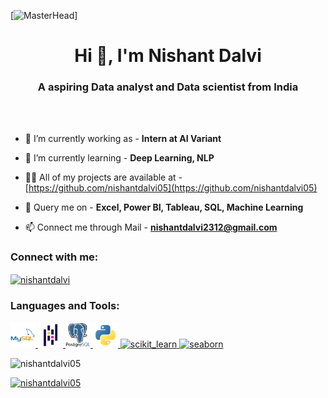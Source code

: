 [![MasterHead](https://blog.imarticus.org/wp-content/uploads/2019/05/daonline.gif)]
<h1 align="center">Hi 👋, I'm Nishant Dalvi</h1>
<h3 align="center">A aspiring Data analyst and Data scientist from India</h3>
<br>
<br>

- 🔭 I’m currently working as - **Intern at AI Variant**

- 🌱 I’m currently learning - **Deep Learning, NLP**

- 👨‍💻 All of my projects are available at - [https://github.com/nishantdalvi05](https://github.com/nishantdalvi05)

- 💬 Query me on - **Excel, Power BI, Tableau, SQL, Machine Learning**

- 📫 Connect me through Mail - **nishantdalvi2312@gmail.com**

<h3 align="left">Connect with me:</h3>
<p align="left">
<a href="https://linkedin.com/in/nishantdalvi" target="blank"><img align="center" src="https://raw.githubusercontent.com/rahuldkjain/github-profile-readme-generator/master/src/images/icons/Social/linked-in-alt.svg" alt="nishantdalvi" height="30" width="40" /></a>
</p>

<h3 align="left">Languages and Tools:</h3>
<p align="left"> <a href="https://www.mysql.com/" target="_blank" rel="noreferrer"> <img src="https://raw.githubusercontent.com/devicons/devicon/master/icons/mysql/mysql-original-wordmark.svg" alt="mysql" width="40" height="40"/> </a> <a href="https://pandas.pydata.org/" target="_blank" rel="noreferrer"> <img src="https://raw.githubusercontent.com/devicons/devicon/2ae2a900d2f041da66e950e4d48052658d850630/icons/pandas/pandas-original.svg" alt="pandas" width="40" height="40"/> </a> <a href="https://www.postgresql.org" target="_blank" rel="noreferrer"> <img src="https://raw.githubusercontent.com/devicons/devicon/master/icons/postgresql/postgresql-original-wordmark.svg" alt="postgresql" width="40" height="40"/> </a> <a href="https://www.python.org" target="_blank" rel="noreferrer"> <img src="https://raw.githubusercontent.com/devicons/devicon/master/icons/python/python-original.svg" alt="python" width="40" height="40"/> </a> <a href="https://scikit-learn.org/" target="_blank" rel="noreferrer"> <img src="https://upload.wikimedia.org/wikipedia/commons/0/05/Scikit_learn_logo_small.svg" alt="scikit_learn" width="40" height="40"/> </a> <a href="https://seaborn.pydata.org/" target="_blank" rel="noreferrer"> <img src="https://seaborn.pydata.org/_images/logo-mark-lightbg.svg" alt="seaborn" width="40" height="40"/> </a> </p>

<p align="left"> <img src="https://komarev.com/ghpvc/?username=nishantdalvi05&label=Profile%20views&color=0e75b6&style=flat" alt="nishantdalvi05" /> </p>

<p align="left"> <a href="https://github.com/ryo-ma/github-profile-trophy"><img src="https://github-profile-trophy.vercel.app/?username=nishantdalvi05" alt="nishantdalvi05" /></a> </p>
